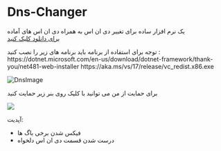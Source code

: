 # Dns-Changer
<div>
یک نرم افزار ساده برای تغییر دی ان اس به همراه دی ان اس های آماده
 
</div>
<div>
  <a href="https://github.com/Artin-ir/Dns-changer/blob/main/Dns%20changer.exe">
برای دانلود کلیک کنید
    </a>
 <p>توجه
برای استفاده از برنامه باید برنامه های زیر را نصب کنید :
https://dotnet.microsoft.com/en-us/download/dotnet-framework/thank-you/net481-web-installer
https://aka.ms/vs/17/release/vc_redist.x86.exe

</p>
</div>





![DnsImage](https://cdn.discordapp.com/attachments/1115231235778809937/1130562538774462545/Dns_changer.PNG)
<div>
برای حمایت از من می توانید با کلیک روی بنر زیر حمایت کنید

<a href="https://www.coffeebede.com/lp_gameronly"><img class="img-fluid" src="https://coffeebede.ir/DashboardTemplateV2/app-assets/images/banner/default-yellow.svg" /></a>
</div>


آپدیت:
<ul>
 <li>
  فیکس شدن برخی باگ ها
 </li>
 <li>
  درست شدن قسمت دی ان اس دلخواه
 </li>
</ul>
